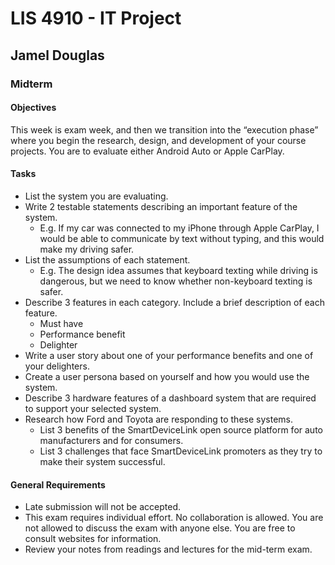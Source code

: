 # LIS 4910 - IT Project

## Jamel Douglas

### Midterm

#### Objectives
This week is exam week, and then we transition into the “execution phase” where you begin the research, design, and development of your course projects. You are to evaluate either Android Auto or Apple CarPlay.

#### Tasks
- List the system you are evaluating.
- Write 2 testable statements describing an important feature of the system.
    + E.g. If my car was connected to my iPhone through Apple CarPlay, I would be able to communicate by text without typing, and this would make my driving safer.
- List the assumptions of each statement. 
    + E.g. The design idea assumes that keyboard texting while driving is dangerous, but we need to know whether non-keyboard texting is safer.
- Describe 3 features in each category. Include a brief description of each feature.
    + Must have
    + Performance benefit
    + Delighter
- Write a user story about one of your performance benefits and one of your delighters.
- Create a user persona based on yourself and how you would use the system.
- Describe 3 hardware features of a dashboard system that are required to support your selected system.
- Research how Ford and Toyota are responding to these systems. 
    + List 3 benefits of the SmartDeviceLink open source platform for auto manufacturers and for consumers.
    + List 3 challenges that face SmartDeviceLink promoters as they try to make their system successful.


#### General Requirements
- Late submission will not be accepted.
- This exam requires individual effort. No collaboration is allowed. You are not allowed to discuss the exam with anyone else. You are free to consult websites for information.
- Review your notes from readings and lectures for the mid-term exam.